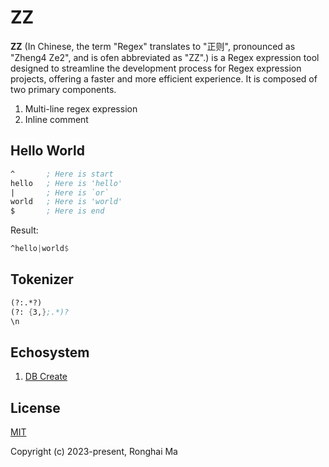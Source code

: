 # ZZ

**ZZ** (In Chinese, the term "Regex" translates to "正则", pronounced as "Zheng4 Ze2", and is ofen abbreviated as "ZZ".)  is a Regex expression tool designed to streamline the development process for Regex expression projects, offering a faster and more efficient experience. It is composed of two primary components.

1. Multi-line regex expression
2. Inline comment

## Hello World

```asm
^       ; Here is start
hello   ; Here is 'hello'
|       ; Here is `or`
world   ; Here is 'world'
$       ; Here is end
```

Result:

```asm
^hello|world$
```

## Tokenizer

```asm
(?:.*?)
(?: {3,};.*)?
\n
```

## Echosystem

1. [DB Create](https://github.com/maronghai/dbcreate)

## License

[MIT](https://opensource.org/licenses/MIT)

Copyright (c) 2023-present, Ronghai Ma
